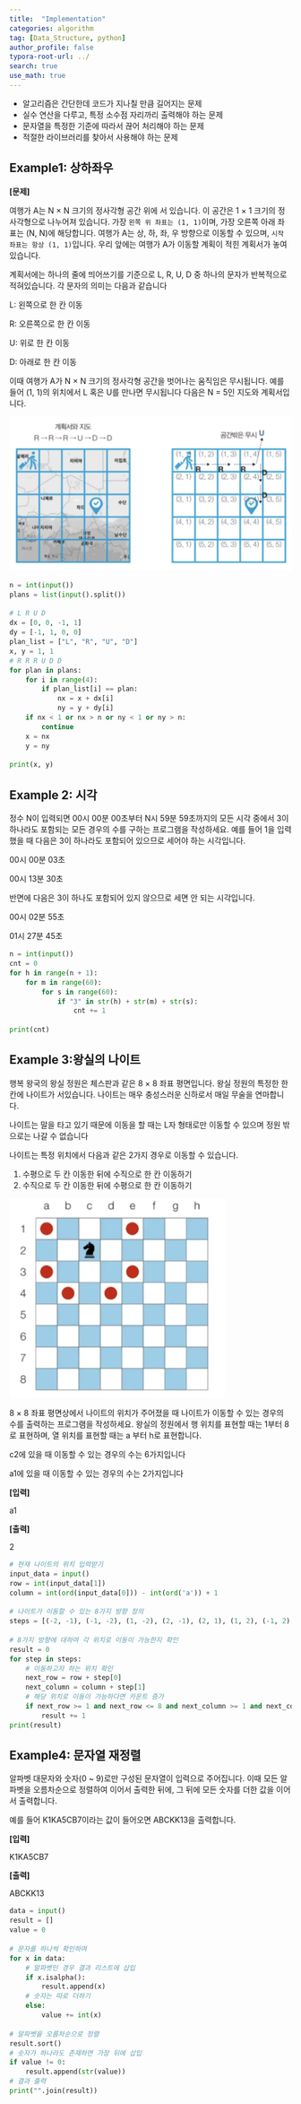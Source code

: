 ```yaml
---
title:  "Implementation"
categories: algorithm
tag: [Data_Structure, python]
author_profile: false
typora-root-url: ../
search: true
use_math: true
---
```

- 알고리즘은 간단한데 코드가 지나칠 만큼 길어지는 문제
- 실수 연산을 다루고, 특정 소수점 자리까리 출력해야 하는 문제
- 문자열을 특정한 기준에 따라서 끊어 처리해야 하는 문제
- 적절한 라이브러리를 찾아서 사용해야 하는 문제

## Example1: 상하좌우

**[문제]**

여행가 A는 N × N 크기의 정사각형 공간 위에 서 있습니다. 이 공간은 1 × 1 크기의 정사각형으로 나누어져 있습니다. 가장 `왼쪽 위 좌표는 (1, 1)`이며, 가장 오른쪽 아래 좌표는 (N, N)에 해당합니다. 여행가 A는 상, 하, 좌, 우 방향으로 이동할 수 있으며, `시작 좌표는 항상 (1, 1)`입니다. 우리 앞에는 여행가 A가 이동할 계획이 적힌 계획서가 놓여 있습니다. 

계획서에는 하나의 줄에 띄어쓰기를 기준으로 L, R, U, D 중 하나의 문자가 반복적으로 적혀있습니다. 각 문자의 의미는 다음과 같습니다

L: 왼쪽으로 한 칸 이동

R: 오른쪽으로 한 칸 이동

U: 위로 한 칸 이동

D: 아래로 한 칸 이동

이때 여행가 A가 N × N 크기의 정사각형 공간을 벗어나는 움직임은 무시됩니다. 예를 들어 (1, 1)의 위치에서 L 혹은 U를 만나면 무시됩니다 다음은 N = 5인 지도와 계획서입니다.

<img src="/../images/2023-04-29-Implementation/image-20230429165614550.png" alt="image-20230429165614550" style="zoom:60%;" />

```python
n = int(input())
plans = list(input().split())

# L R U D
dx = [0, 0, -1, 1]
dy = [-1, 1, 0, 0]
plan_list = ["L", "R", "U", "D"]
x, y = 1, 1
# R R R U D D 
for plan in plans:
    for i in range(4):
        if plan_list[i] == plan:
            nx = x + dx[i]
            ny = y + dy[i]
    if nx < 1 or nx > n or ny < 1 or ny > n:
        continue    
    x = nx
    y = ny

print(x, y)
```

## Example 2: 시각

정수 N이 입력되면 00시 00분 00초부터 N시 59분 59초까지의 모든 시각 중에서 3이 하나라도 포함되는 모든 경우의 수를 구하는 프로그램을 작성하세요. 예를 들어 1을 입력했을 때 다음은 3이 하나라도 포함되어 있으므로 세어야 하는 시각입니다.

00시 00분 03초

00시 13분 30초

반면에 다음은 3이 하나도 포함되어 있지 않으므로 세면 안 되는 시각입니다.

00시 02분 55초

01시 27분 45초

```python
n = int(input())
cnt = 0
for h in range(n + 1):
    for m in range(60):
        for s in range(60):
            if "3" in str(h) + str(m) + str(s):
                cnt += 1

print(cnt)
```

## Example 3:왕실의 나이트

행복 왕국의 왕실 정원은 체스판과 같은 8 × 8 좌표 평면입니다. 왕실 정원의 특정한 한 칸에 나이트가 서있습니다. 나이트는 매우 충성스러운 신하로서 매일 무술을 연마합니다. 

나이트는 말을 타고 있기 때문에 이동을 할 때는 L자 형태로만 이동할 수 있으며 정원 밖으로는 나갈 수 없습니다

나이트는 특정 위치에서 다음과 같은 2가지 경우로 이동할 수 있습니다.

1. 수평으로 두 칸 이동한 뒤에 수직으로 한 칸 이동하기
2. 수직으로 두 칸 이동한 뒤에 수평으로 한 칸 이동하기

<img src="/../images/2023-04-29-Implementation/image-20230429170138060.png" alt="image-20230429170138060" style="zoom:67%;" />

8 × 8 좌표 평면상에서 나이트의 위치가 주어졌을 때 나이트가 이동할 수 있는 경우의 수를 출력하는 프로그램을 작성하세요. 왕실의 정원에서 행 위치를 표현할 때는 1부터 8로 표현하며, 열 위치를 표현할 때는 a 부터 h로 표현합니다.

c2에 있을 때 이동할 수 있는 경우의 수는 6가지입니다

a1에 있을 때 이동할 수 있는 경우의 수는 2가지입니다

**[입력]**

a1

**[출력]**

2

```python
# 현재 나이트의 위치 입력받기
input_data = input()
row = int(input_data[1])
column = int(ord(input_data[0])) - int(ord('a')) + 1

# 나이트가 이동할 수 있는 8가지 방향 정의
steps = [(-2, -1), (-1, -2), (1, -2), (2, -1), (2, 1), (1, 2), (-1, 2), (-2, 1)]

# 8가지 방향에 대하여 각 위치로 이동이 가능한지 확인
result = 0
for step in steps:
    # 이동하고자 하는 위치 확인
    next_row = row + step[0]
    next_column = column + step[1]
    # 해당 위치로 이동이 가능하다면 카운트 증가
    if next_row >= 1 and next_row <= 8 and next_column >= 1 and next_column <= 8:
        result += 1
print(result)
```

## Example4: 문자열 재정렬

알파벳 대문자와 숫자(0 ~ 9)로만 구성된 문자열이 입력으로 주어집니다. 이때 모든 알파벳을 오름차순으로 정렬하여 이어서 출력한 뒤에, 그 뒤에 모든 숫자를 더한 값을 이어서 출력합니다. 

예를 들어 K1KA5CB7이라는 값이 들어오면 ABCKK13을 출력합니다.

**[입력]**

K1KA5CB7

**[출력]**

ABCKK13

```python
data = input()
result = []
value = 0

# 문자를 하나씩 확인하며
for x in data:
    # 알파벳인 경우 결과 리스트에 삽입
    if x.isalpha():
        result.append(x)
    # 숫자는 따로 더하기
    else:
        value += int(x)

# 알파벳을 오름차순으로 정렬
result.sort()
# 숫자가 하나라도 존재하면 가장 뒤에 삽입
if value != 0:
    result.append(str(value))
# 결과 출력
print("".join(result))
```



 